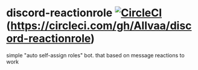 # discord-reactionrole [![CircleCI](https://circleci.com/gh/Allvaa/discord-reactionrole.svg?style=svg)](https://circleci.com/gh/Allvaa/discord-reactionrole)(https://circleci.com/gh/Allvaa/discord-reactionrole)
simple "auto self-assign roles" bot. that based on message reactions to work
